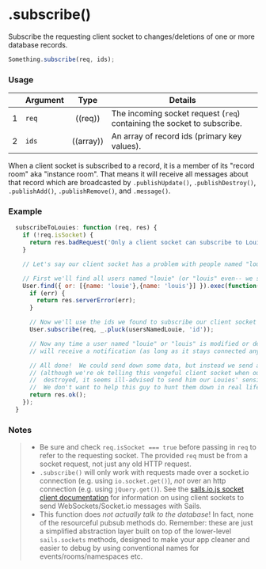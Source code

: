 # .subscribe()

Subscribe the requesting client socket to changes/deletions of one or more database records.

```js
Something.subscribe(req, ids);
```


### Usage

|   | Argument   | Type         | Details |
|---|:-----------|:------------:|---------|
| 1 | `req`      | ((req))      | The incoming socket request (`req`) containing the socket to subscribe.
| 2 | `ids`      | ((array))    | An array of record ids (primary key values).


When a client socket is subscribed to a record, it is a member of its "record room" aka "instance room".  That means it will receive all messages about that record which are broadcasted by `.publishUpdate()`, `.publishDestroy()`, `.publishAdd()`, `.publishRemove()`, and `.message()`.


### Example

```javascript
  subscribeToLouies: function (req, res) {
    if (!req.isSocket) {
      return res.badRequest('Only a client socket can subscribe to Louies.  You, sir or madame, appear to be an HTTP request.');
    }

    // Let's say our client socket has a problem with people named "louie".

    // First we'll find all users named "louie" (or "louis" even-- we should be thorough)
    User.find({ or: [{name: 'louie'},{name: 'louis'}] }).exec(function(err, usersNamedLouie){
      if (err) {
        return res.serverError(err);
      }

      // Now we'll use the ids we found to subscribe our client socket to each of these records.
      User.subscribe(req, _.pluck(usersNamedLouie, 'id'));

      // Now any time a user named "louie" or "louis" is modified or destroyed, our client socket
      // will receive a notification (as long as it stays connected anyways).

      // All done!  We could send down some data, but instead we send an empty response.
      // (although we're ok telling this vengeful client socket when our users get
      //  destroyed, it seems ill-advised to send him our Louies' sensitive user data.
      //  We don't want to help this guy to hunt them down in real life.)
      return res.ok();
    });
  }
```




### Notes

> + Be sure and check `req.isSocket === true` before passing in `req` to refer to the requesting socket.  The provided `req` must be from a socket request, not just any old HTTP request.
> + `.subscribe()` will only work with requests made over a socket.io connection (e.g. using `io.socket.get()`), *not* over an http connection (e.g. using `jQuery.get()`).  See the [sails.io.js socket client documentation](http://sailsjs.org/documentation/reference/web-sockets/socket-client) for information on using client sockets to send WebSockets/Socket.io messages with Sails.
> + This function does _not actually talk to the database_!  In fact, none of the resourceful pubsub methods do.  Remember: these are just a simplified abstraction layer built on top of the lower-level `sails.sockets` methods, designed to make your app cleaner and easier to debug by using conventional names for events/rooms/namespaces etc.




<docmeta name="displayName" value=".subscribe()">
<docmeta name="pageType" value="method">

